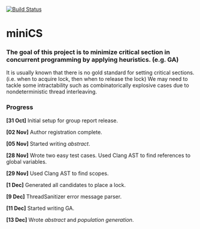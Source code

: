 [![Build Status](https://travis-ci.com/hyunsukimsokcho/miniCS.svg?token=T9n2aMC1KMsGvMxHppQX&branch=master)](https://travis-ci.com/hyunsukimsokcho/miniCS)

# miniCS

### The goal of this project is to minimize critical section in concurrent programming by applying heuristics. (e.g. GA) 
It is usually known that there is no gold standard for setting critical sections. (i.e. when to acquire lock, then when to release the lock) 
We may need to tackle some intractability such as combinatorically explosive cases due to nondeterministic thread interleaving.

### Progress
**[31 Oct]** Initial setup for group report release.

**[02 Nov]** Author registration complete.

**[05 Nov]** Started writing *abstract*.

**[28 Nov]** Wrote two easy test cases. Used Clang AST to find references to global variables.

**[29 Nov]** Used Clang AST to find scopes.

**[1 Dec]** Generated all candidates to place a lock.

**[9 Dec]** ThreadSanitizer error message parser.

**[11 Dec]** Started writing GA.

**[13 Dec]** Wrote *abstract* and *population generation*.
